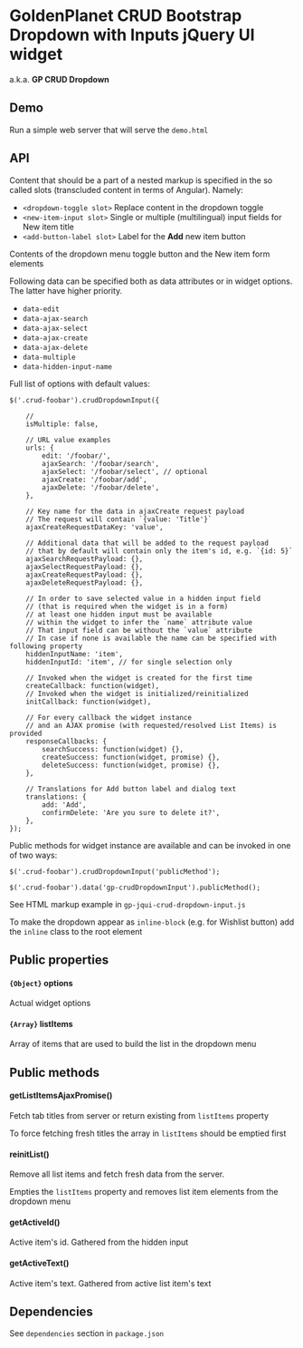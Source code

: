 # GoldenPlanet CRUD Bootstrap Dropdown with Inputs jQuery UI widget

a.k.a. **GP CRUD Dropdown**

## Demo

Run a simple web server that will serve the `demo.html`


## API

Content that should be a part of a nested markup is specified in the so called slots (transcluded content in terms of Angular).
Namely:

- `<dropdown-toggle slot>` Replace content in the dropdown toggle
- `<new-item-input slot>` Single or multiple (multilingual) input fields for New item title
- `<add-button-label slot>` Label for the **Add** new item button

Contents of the dropdown menu toggle button and the New item form elements 

Following data can be specified both as data attributes or in widget options. The latter have higher priority. 

- `data-edit`
- `data-ajax-search`
- `data-ajax-select`
- `data-ajax-create`
- `data-ajax-delete`
- `data-multiple`
- `data-hidden-input-name` 

Full list of options with default values:

```
$('.crud-foobar').crudDropdownInput({

    // 
    isMultiple: false,

    // URL value examples
	urls: {
		edit: '/foobar/',
		ajaxSearch: '/foobar/search',
		ajaxSelect: '/foobar/select', // optional
		ajaxCreate: '/foobar/add',
		ajaxDelete: '/foobar/delete',
	},
	
    // Key name for the data in ajaxCreate request payload
    // The request will contain `{value: 'Title'}`
	ajaxCreateRequestDataKey: 'value',
	
    // Additional data that will be added to the request payload
    // that by default will contain only the item's id, e.g. `{id: 5}`
	ajaxSearchRequestPayload: {},
	ajaxSelectRequestPayload: {},
	ajaxCreateRequestPayload: {},
	ajaxDeleteRequestPayload: {},
	
	// In order to save selected value in a hidden input field 
	// (that is required when the widget is in a form)
	// at least one hidden input must be available
	// within the widget to infer the `name` attribute value
	// That input field can be without the `value` attribute
	// In case if none is available the name can be specified with following property
	hiddenInputName: 'item',
	hiddenInputId: 'item', // for single selection only
	
	// Invoked when the widget is created for the first time
	createCallback: function(widget),
	// Invoked when the widget is initialized/reinitialized
	initCallback: function(widget),
	
	// For every callback the widget instance 
	// and an AJAX promise (with requested/resolved List Items) is provided
	responseCallbacks: {
		searchSuccess: function(widget) {},
		createSuccess: function(widget, promise) {},
		deleteSuccess: function(widget, promise) {},
	},
	
	// Translations for Add button label and dialog text
	translations: {
		add: 'Add',
		confirmDelete: 'Are you sure to delete it?',
	},
});
```

Public methods for widget instance are available and can be invoked in one of two ways:

```
$('.crud-foobar').crudDropdownInput('publicMethod');
```

```
$('.crud-foobar').data('gp-crudDropdownInput').publicMethod();
```

See HTML markup example in `gp-jqui-crud-dropdown-input.js`

To make the dropdown appear as `inline-block` (e.g. for Wishlist button) add the `inline` class to the root element


## Public properties

#### `{Object}` options

Actual widget options

#### `{Array}` listItems

Array of items that are used to build the list in the dropdown menu


## Public methods

#### getListItemsAjaxPromise()

Fetch tab titles from server or return existing from `listItems` property

To force fetching fresh titles the array in `listItems` should be emptied first

#### reinitList()

Remove all list items and fetch fresh data from the server.

Empties the `listItems` property and removes list item elements from the dropdown menu

#### getActiveId()

Active item's id. Gathered from the hidden input

#### getActiveText()

Active item's text. Gathered from active list item's text

## Dependencies

See `dependencies` section in `package.json`